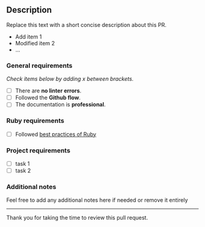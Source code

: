 ## Description

Replace this text with a short concise description about this PR.

- Add item 1
- Modified item 2
- ...

### General requirements

_Check items below by adding x between brackets._

- [ ] There are **no linter errors**.
- [ ] Followed the **Github flow**.
- [ ] The documentation is **professional**.

### Ruby requirements

- [ ] Followed [best practices of Ruby](https://github.com/microverseinc/curriculum-ruby/blob/main/articles/ruby_best_practices.md)

### Project requirements

- [ ] task 1
- [ ] task 2

### Additional notes

Feel free to add any additional notes here if needed or remove it entirely

---

Thank you for taking the time to review this pull request.
